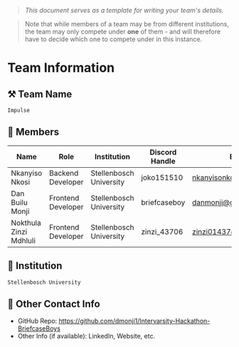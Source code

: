 > *This document serves as a template for writing your team's details.*

> Note that while members of a team may be from different institutions, the team may only compete under **one** of them - and will therefore have to decide which one to compete under in this instance.

# Team Information

## ⚒️ Team Name
``` 
Impulse
```

## 👥 Members
| Name     | Role                | Institution           | Discord Handle | Email |
|----------|---------------------|-----------------------| -------------------|-------------|
| Nkanyiso Nkosi   | Backend Developer   | Stellenbosch University | joko151510 | nkanyisonkosi1@gmail.com |
| Dan Builu Monji   | Frontend Developer  | Stellenbosch University | briefcaseboy | danmonji@gmail.com |
|  Nokthula Zinzi Mdhluli  | Frontend Developer | Stellenbosch University | zinzi_43706 | zinzi01437@gmail.com |

## 🏫 Institution
``` 
Stellenbosch University
```

## 📧 Other Contact Info
- GitHub Repo: https://github.com/dmonji1/Intervarsity-Hackathon-BriefcaseBoys
- Other Info (if available): LinkedIn, Website, etc.
